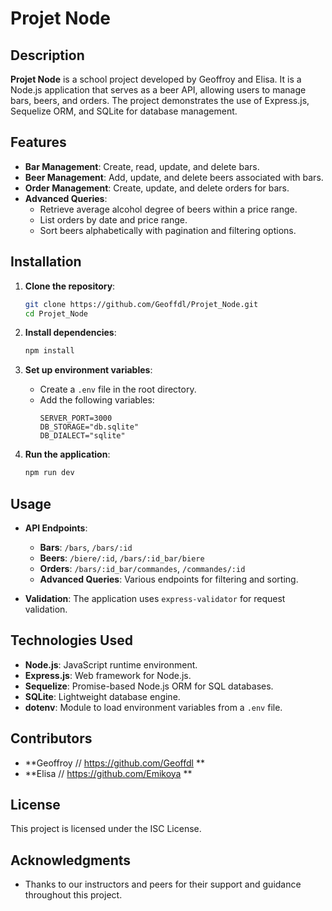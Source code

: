 # Projet Node

## Description

**Projet Node** is a school project developed by Geoffroy and Elisa. It is a Node.js application that serves as a beer API, allowing users to manage bars, beers, and orders. The project demonstrates the use of Express.js, Sequelize ORM, and SQLite for database management.

## Features

- **Bar Management**: Create, read, update, and delete bars.
- **Beer Management**: Add, update, and delete beers associated with bars.
- **Order Management**: Create, update, and delete orders for bars.
- **Advanced Queries**: 
  - Retrieve average alcohol degree of beers within a price range.
  - List orders by date and price range.
  - Sort beers alphabetically with pagination and filtering options.

## Installation

1. **Clone the repository**:
   ```bash
   git clone https://github.com/Geoffdl/Projet_Node.git
   cd Projet_Node
   ```

2. **Install dependencies**:
   ```bash
   npm install
   ```

3. **Set up environment variables**:
   - Create a `.env` file in the root directory.
   - Add the following variables:
     ```plaintext
     SERVER_PORT=3000
     DB_STORAGE="db.sqlite"
     DB_DIALECT="sqlite"
     ```

4. **Run the application**:
   ```bash
   npm run dev
   ```

## Usage

- **API Endpoints**:
  - **Bars**: `/bars`, `/bars/:id`
  - **Beers**: `/biere/:id`, `/bars/:id_bar/biere`
  - **Orders**: `/bars/:id_bar/commandes`, `/commandes/:id`
  - **Advanced Queries**: Various endpoints for filtering and sorting.

- **Validation**: The application uses `express-validator` for request validation.

## Technologies Used

- **Node.js**: JavaScript runtime environment.
- **Express.js**: Web framework for Node.js.
- **Sequelize**: Promise-based Node.js ORM for SQL databases.
- **SQLite**: Lightweight database engine.
- **dotenv**: Module to load environment variables from a `.env` file.

## Contributors

- **Geoffroy // https://github.com/Geoffdl **
- **Elisa // https://github.com/Emikoya **

## License

This project is licensed under the ISC License.

## Acknowledgments

- Thanks to our instructors and peers for their support and guidance throughout this project.
